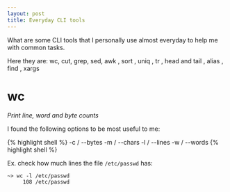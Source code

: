 ```yaml
---
layout: post
title: Everyday CLI tools
---
```


What are some CLI tools that I personally use almost everyday to help me with common tasks.

Here they are: wc, cut, grep, sed, awk , sort , uniq , tr , head and tail , alias , find , xargs


wc
====
*Print line, word and byte counts*

I found the following options to be most useful to me:

{% highlight shell %}
    -c / --bytes
    -m / --chars
    -l / --lines
    -w / --words
{% highlight shell %}

Ex. check how much lines the file `/etc/passwd` has:

    ~> wc -l /etc/passwd
         108 /etc/passwd

